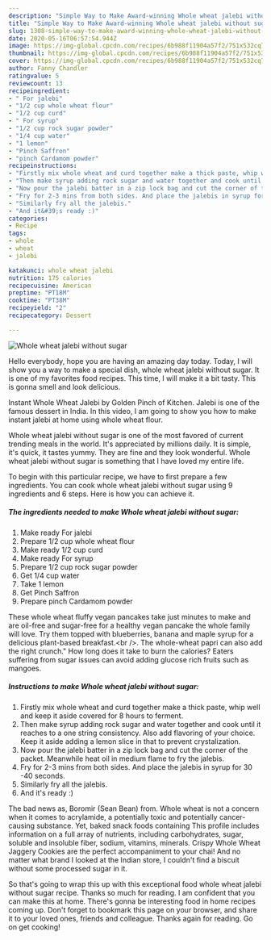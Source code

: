 ```yaml
---
description: "Simple Way to Make Award-winning Whole wheat jalebi without sugar"
title: "Simple Way to Make Award-winning Whole wheat jalebi without sugar"
slug: 1308-simple-way-to-make-award-winning-whole-wheat-jalebi-without-sugar
date: 2020-05-16T06:57:54.944Z
image: https://img-global.cpcdn.com/recipes/6b988f11904a57f2/751x532cq70/whole-wheat-jalebi-without-sugar-recipe-main-photo.jpg
thumbnail: https://img-global.cpcdn.com/recipes/6b988f11904a57f2/751x532cq70/whole-wheat-jalebi-without-sugar-recipe-main-photo.jpg
cover: https://img-global.cpcdn.com/recipes/6b988f11904a57f2/751x532cq70/whole-wheat-jalebi-without-sugar-recipe-main-photo.jpg
author: Fanny Chandler
ratingvalue: 5
reviewcount: 13
recipeingredient:
- " For jalebi"
- "1/2 cup whole wheat flour"
- "1/2 cup curd"
- " For syrup"
- "1/2 cup rock sugar powder"
- "1/4 cup water"
- "1 lemon"
- "Pinch Saffron"
- "pinch Cardamom powder"
recipeinstructions:
- "Firstly mix whole wheat and curd together make a thick paste, whip well and keep it aside covered for 8 hours to ferment."
- "Then make syrup adding rock sugar and water together and cook until it reaches to a one string consistency. Also add flavoring of your choice. Keep it aside adding a lemon slice in that to prevent crystalization."
- "Now pour the jalebi batter in a zip lock bag and cut the corner of the packet. Meanwhile heat oil in medium flame to fry the jalebis."
- "Fry for 2-3 mins from both sides. And place the jalebis in syrup for 30 -40 seconds."
- "Similarly fry all the jalebis."
- "And it&#39;s ready :)"
categories:
- Recipe
tags:
- whole
- wheat
- jalebi

katakunci: whole wheat jalebi 
nutrition: 175 calories
recipecuisine: American
preptime: "PT18M"
cooktime: "PT38M"
recipeyield: "2"
recipecategory: Dessert

---
```



![Whole wheat jalebi without sugar](https://img-global.cpcdn.com/recipes/6b988f11904a57f2/751x532cq70/whole-wheat-jalebi-without-sugar-recipe-main-photo.jpg)

Hello everybody, hope you are having an amazing day today. Today, I will show you a way to make a special dish, whole wheat jalebi without sugar. It is one of my favorites food recipes. This time, I will make it a bit tasty. This is gonna smell and look delicious.

Instant Whole Wheat Jalebi by Golden Pinch of Kitchen. Jalebi is one of the famous dessert in India. In this video, I am going to show you how to make instant jalebi at home using whole wheat flour.

Whole wheat jalebi without sugar is one of the most favored of current trending meals in the world. It's appreciated by millions daily. It is simple, it's quick, it tastes yummy. They are fine and they look wonderful. Whole wheat jalebi without sugar is something that I have loved my entire life.


To begin with this particular recipe, we have to first prepare a few ingredients. You can cook whole wheat jalebi without sugar using 9 ingredients and 6 steps. Here is how you can achieve it.

<!--inarticleads1-->

##### The ingredients needed to make Whole wheat jalebi without sugar:

1. Make ready  For jalebi
1. Prepare 1/2 cup whole wheat flour
1. Make ready 1/2 cup curd
1. Make ready  For syrup
1. Prepare 1/2 cup rock sugar powder
1. Get 1/4 cup water
1. Take 1 lemon
1. Get Pinch Saffron
1. Prepare pinch Cardamom powder


These whole wheat fluffy vegan pancakes take just minutes to make and are oil-free and sugar-free for a healthy vegan pancake the whole family will love. Try them topped with blueberries, banana and maple syrup for a delicious plant-based breakfast.&lt;br /&gt;. The whole-wheat papri can also add the right crunch.&#34; How long does it take to burn the calories? Eaters suffering from sugar issues can avoid adding glucose rich fruits such as mangoes. 

<!--inarticleads2-->

##### Instructions to make Whole wheat jalebi without sugar:

1. Firstly mix whole wheat and curd together make a thick paste, whip well and keep it aside covered for 8 hours to ferment.
1. Then make syrup adding rock sugar and water together and cook until it reaches to a one string consistency. Also add flavoring of your choice. Keep it aside adding a lemon slice in that to prevent crystalization.
1. Now pour the jalebi batter in a zip lock bag and cut the corner of the packet. Meanwhile heat oil in medium flame to fry the jalebis.
1. Fry for 2-3 mins from both sides. And place the jalebis in syrup for 30 -40 seconds.
1. Similarly fry all the jalebis.
1. And it&#39;s ready :)


The bad news as, Boromir (Sean Bean) from. Whole wheat is not a concern when it comes to acrylamide, a potentially toxic and potentially cancer-causing substance. Yet, baked snack foods containing This profile includes information on a full array of nutrients, including carbohydrates, sugar, soluble and insoluble fiber, sodium, vitamins, minerals. Crispy Whole Wheat Jaggery Cookies are the perfect accompaniment to your chai! And no matter what brand I looked at the Indian store, I couldn&#39;t find a biscuit without some processed sugar in it. 

So that's going to wrap this up with this exceptional food whole wheat jalebi without sugar recipe. Thanks so much for reading. I am confident that you can make this at home. There's gonna be interesting food in home recipes coming up. Don't forget to bookmark this page on your browser, and share it to your loved ones, friends and colleague. Thanks again for reading. Go on get cooking!
